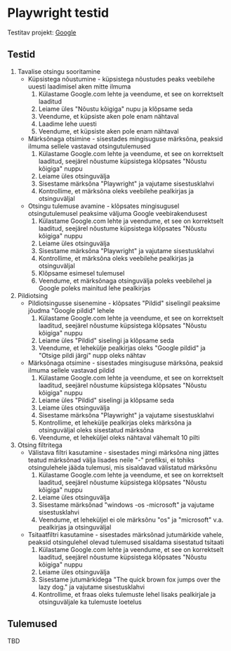 # Playwright testid 
Testitav projekt: [Google](https://www.google.com)

## Testid
1. Tavalise otsingu sooritamine
    * Küpsistega nõustumine - küpsistega nõustudes peaks veebilehe uuesti laadimisel aken mitte ilmuma
      1. Külastame Google.com lehte ja veendume, et see on korrektselt laaditud
      2. Leiame üles "Nõustu kõigiga" nupu ja klõpsame seda
      4. Veendume, et küpsiste aken pole enam nähtaval
      5. Laadime lehe uuesti
      6. Veendume, et küpsiste aken pole enam nähtaval
    * Märksõnaga otsimine - sisestades mingisuguse märksõna, peaksid ilmuma sellele vastavad otsingutulemused
      1. Külastame Google.com lehte ja veendume, et see on korrektselt laaditud, seejärel nõustume küpsistega klõpsates "Nõustu kõigiga" nuppu
      2. Leiame üles otsinguvälja
      3. Sisestame märksõna "Playwright" ja vajutame sisestusklahvi
      4. Kontrollime, et märksõna oleks veebilehe pealkirjas ja otsinguväljal
    * Otsingu tulemuse avamine - klõpsates mingisugusel otsingutulemusel peaksime väljuma Google veebirakendusest
      1. Külastame Google.com lehte ja veendume, et see on korrektselt laaditud, seejärel nõustume küpsistega klõpsates "Nõustu kõigiga" nuppu
      2. Leiame üles otsinguvälja
      3. Sisestame märksõna "Playwright" ja vajutame sisestusklahvi
      4. Kontrollime, et märksõna oleks veebilehe pealkirjas ja otsinguväljal
      5. Klõpsame esimesel tulemusel
      6. Veendume, et märksõnaga otsinguvälja poleks veebilehel ja Google poleks mainitud lehe pealkirjas
2. Pildiotsing
   * Pildiotsingusse sisenemine - klõpsates "Pildid" siselingil peaksime jõudma "Google pildid" lehele
     1. Külastame Google.com lehte ja veendume, et see on korrektselt laaditud, seejärel nõustume küpsistega klõpsates "Nõustu kõigiga" nuppu
     2. Leiame üles "Pildid" siselingi ja klõpsame seda
     3. Veendume, et lehekülje pealkirjas oleks "Google pildid" ja "Otsige pildi järgi" nupp oleks nähtav
   * Märksõnaga otsimine - sisestades mingisuguse märksõna, peaksid ilmuma sellele vastavad pildid
     1. Külastame Google.com lehte ja veendume, et see on korrektselt laaditud, seejärel nõustume küpsistega klõpsates "Nõustu kõigiga" nuppu
     2. Leiame üles "Pildid" siselingi ja klõpsame seda
     3. Leiame üles otsinguvälja
     4. Sisestame märksõna "Playwright" ja vajutame sisestusklahvi
     5. Kontrollime, et lehekülje pealkirjas oleks märksõna ja otsinguväljal oleks sisestatud märksõna
     6. Veendume, et leheküljel oleks nähtaval vähemalt 10 pilti
3. Otsing filtritega
   * Välistava filtri kasutamine - sisestades mingi märksõna ning jättes teatud märksõnad välja lisades neile "-" prefiksi, ei tohiks otsingulehele jääda tulemusi, mis sisaldavad välistatud märksõnu
     1. Külastame Google.com lehte ja veendume, et see on korrektselt laaditud, seejärel nõustume küpsistega klõpsates "Nõustu kõigiga" nuppu
     2. Leiame üles otsinguvälja
     3. Sisestame märksõnad "windows -os -microsoft" ja vajutame sisestusklahvi
     4. Veendume, et leheküljel ei ole märksõnu "os" ja "microsoft" v.a. pealkirjas ja otsinguväljal
   * Tsitaatfiltri kasutamine - sisestades märksõnad jutumärkide vahele, peaksid otsingulehel olevad tulemused sisaldama sisestatud tsitaati
     1. Külastame Google.com lehte ja veendume, et see on korrektselt laaditud, seejärel nõustume küpsistega klõpsates "Nõustu kõigiga" nuppu
     2. Leiame üles otsinguvälja
     3. Sisestame jutumärkidega "The quick brown fox jumps over the lazy dog." ja vajutame sisestusklahvi
     4. Kontrollime, et fraas oleks tulemuste lehel lisaks pealkirjale ja otsinguväljale ka tulemuste loetelus

## Tulemused
TBD